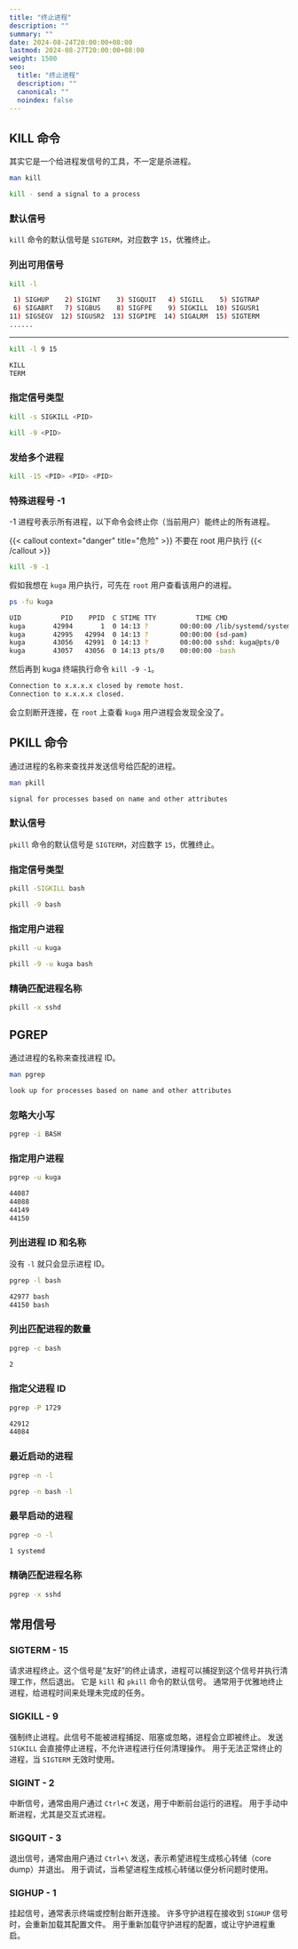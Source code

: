 ```yaml
---
title: "终止进程"
description: ""
summary: ""
date: 2024-08-24T20:00:00+08:00
lastmod: 2024-08-27T20:00:00+08:00
weight: 1500
seo:
  title: "终止进程"
  description: ""
  canonical: ""
  noindex: false
---
```


## KILL 命令

其实它是一个给进程发信号的工具，不一定是杀进程。

```bash {frame="none"}
man kill
```

```bash {frame="none"}
kill - send a signal to a process
```

### 默认信号

`kill` 命令的默认信号是 `SIGTERM`，对应数字 `15`，优雅终止。

### 列出可用信号

```bash {frame="none"}
kill -l
```

```bash {frame="none"}
 1) SIGHUP    2) SIGINT    3) SIGQUIT   4) SIGILL    5) SIGTRAP
 6) SIGABRT   7) SIGBUS    8) SIGFPE    9) SIGKILL  10) SIGUSR1
11) SIGSEGV  12) SIGUSR2  13) SIGPIPE  14) SIGALRM  15) SIGTERM
......
```

***

```bash {frame="none"}
kill -l 9 15
```

```bash {frame="none"}
KILL
TERM
```

### 指定信号类型

```bash {frame="none"}
kill -s SIGKILL <PID>
```

```bash {frame="none"}
kill -9 <PID>
```

### 发给多个进程

```bash {frame="none"}
kill -15 <PID> <PID> <PID>
```

### 特殊进程号 -1

\-1 进程号表示所有进程，以下命令会终止你（当前用户）能终止的所有进程。

{{< callout context="danger" title="危险" >}}
不要在 root 用户执行
{{< /callout >}}

```bash {frame="none"}
kill -9 -1
```

假如我想在 `kuga` 用户执行，可先在 `root` 用户查看该用户的进程。

```bash {frame="none"}
ps -fu kuga
```

```bash {frame="none"}
UID          PID    PPID  C STIME TTY          TIME CMD
kuga       42994       1  0 14:13 ?        00:00:00 /lib/systemd/systemd --user
kuga       42995   42994  0 14:13 ?        00:00:00 (sd-pam)
kuga       43056   42991  0 14:13 ?        00:00:00 sshd: kuga@pts/0
kuga       43057   43056  0 14:13 pts/0    00:00:00 -bash
```

然后再到 kuga 终端执行命令 `kill -9 -1`。

```bash {frame="none"}
Connection to x.x.x.x closed by remote host.
Connection to x.x.x.x closed.
```

会立刻断开连接，在 `root` 上查看 `kuga` 用户进程会发现全没了。

## PKILL 命令

通过进程的名称来查找并发送信号给匹配的进程。

```bash {frame="none"}
man pkill
```

```bash {frame="none"}
signal for processes based on name and other attributes
```

### 默认信号

`pkill` 命令的默认信号是 `SIGTERM`，对应数字 `15`，优雅终止。

### 指定信号类型

```bash {frame="none"}
pkill -SIGKILL bash
```

```bash {frame="none"}
pkill -9 bash
```

### 指定用户进程

```bash {frame="none"}
pkill -u kuga
```

```bash {frame="none"}
pkill -9 -u kuga bash
```

### 精确匹配进程名称

```bash {frame="none"}
pkill -x sshd
```

## PGREP

通过进程的名称来查找进程 ID。

```bash {frame="none"}
man pgrep
```

```bash {frame="none"}
look up for processes based on name and other attributes 
```

### 忽略大小写

```bash {frame="none"}
pgrep -i BASH
```

### 指定用户进程

```bash {frame="none"}
pgrep -u kuga
```

```bash {frame="none"}
44087
44088
44149
44150
```

### 列出进程 ID 和名称

没有 `-l` 就只会显示进程 ID。

```bash {frame="none"}
pgrep -l bash
```

```bash {frame="none"}
42977 bash
44150 bash
```

### 列出匹配进程的数量

```bash {frame="none"}
pgrep -c bash
```

```bash {frame="none"}
2
```

### 指定父进程 ID

```bash {frame="none"}
pgrep -P 1729
```

```bash {frame="none"}
42912
44084
```

### 最近启动的进程

```bash {frame="none"}
pgrep -n -l
```

```bash {frame="none"}
pgrep -n bash -l
```

### 最早启动的进程

```bash {frame="none"}
pgrep -o -l
```

```bash {frame="none"}
1 systemd
```

### 精确匹配进程名称

```bash {frame="none"}
pgrep -x sshd
```

## 常用信号

### **SIGTERM - 15**

请求进程终止。这个信号是“友好”的终止请求，进程可以捕捉到这个信号并执行清理工作，然后退出。
它是 `kill` 和 `pkill` 命令的默认信号。
通常用于优雅地终止进程，给进程时间来处理未完成的任务。

### **SIGKILL - 9**

强制终止进程。此信号不能被进程捕捉、阻塞或忽略，进程会立即被终止。
发送 `SIGKILL` 会直接停止进程，不允许进程进行任何清理操作。
用于无法正常终止的进程，当 `SIGTERM` 无效时使用。

### **SIGINT - 2**

中断信号，通常由用户通过 `Ctrl+C` 发送，用于中断前台运行的进程。
用于手动中断进程，尤其是交互式进程。

### **SIGQUIT - 3**

退出信号，通常由用户通过 `Ctrl+\` 发送，表示希望进程生成核心转储（core dump）并退出。
用于调试，当希望进程生成核心转储以便分析问题时使用。

### **SIGHUP - 1**

挂起信号，通常表示终端或控制台断开连接。
许多守护进程在接收到 `SIGHUP` 信号时，会重新加载其配置文件。
用于重新加载守护进程的配置，或让守护进程重启。
